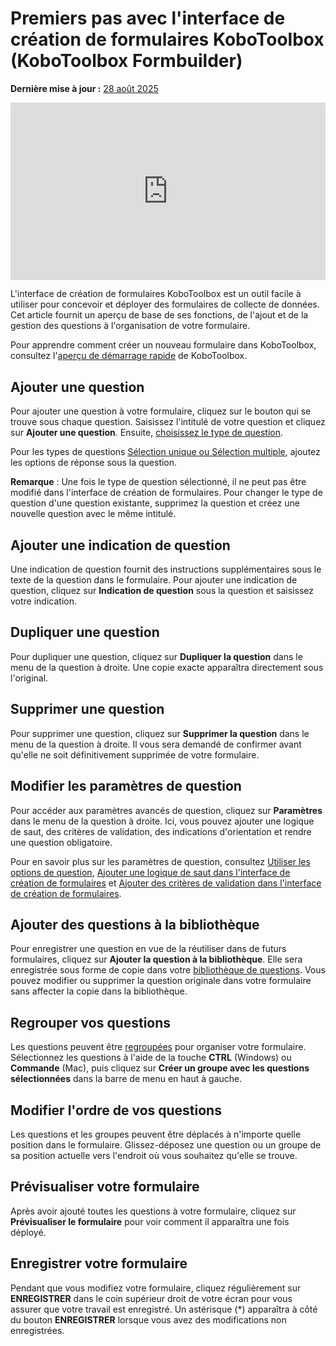 # Premiers pas avec l'interface de création de formulaires KoboToolbox (KoboToolbox Formbuilder)
**Dernière mise à jour :** <a href="https://github.com/kobotoolbox/docs/blob/3603101b7e96b31f44788dcc0f9e72115c9a1c4b/source/formbuilder.md" class="reference">28 août 2025</a>

<iframe src="https://www.youtube.com/embed/PFL1_rBB5Q8?si=RkwB2XGHppAK-RRF" style="width: 100%; aspect-ratio: 16 / 9; height: auto; border: 0;" title="YouTube video player" frameborder="0" allow="accelerometer; autoplay; clipboard-write; encrypted-media; gyroscope; picture-in-picture; web-share" allowfullscreen></iframe>

L'interface de création de formulaires KoboToolbox est un outil facile à utiliser pour concevoir et déployer des formulaires de collecte de données. Cet article fournit un aperçu de base de ses fonctions, de l'ajout et de la gestion des questions à l'organisation de votre formulaire.

<p class="note">
    Pour apprendre comment créer un nouveau formulaire dans KoboToolbox, consultez l'<a href="https://support.kobotoolbox.org/quick_start.html">aperçu de démarrage rapide</a> de KoboToolbox.
</p>

## Ajouter une question

Pour ajouter une question à votre formulaire, cliquez sur le bouton <i class="k-icon k-icon-plus"></i> qui se trouve sous chaque question. Saisissez l'intitulé de votre question et cliquez sur **Ajouter une question**. Ensuite,
[choisissez le type de question](question_types.md).

Pour les types de questions [Sélection unique ou Sélection multiple](https://support.kobotoolbox.org/select_one_and_select_many.html), ajoutez les options de réponse sous la question.

<p class="note">
<strong>Remarque</strong> : Une fois le type de question sélectionné, il ne peut pas être modifié dans l'interface de création de formulaires. Pour changer le type de question d'une question existante, supprimez la question et créez une nouvelle question avec le même intitulé.
</p>

## Ajouter une indication de question

Une indication de question fournit des instructions supplémentaires sous le texte de la question dans le formulaire. Pour ajouter une indication de question, cliquez sur **Indication de question** sous la question et saisissez votre indication.

## Dupliquer une question

Pour dupliquer une question, cliquez sur <i class="k-icon-duplicate"></i> **Dupliquer la question** dans le menu de la question à droite. Une copie exacte apparaîtra directement sous l'original.

## Supprimer une question

Pour supprimer une question, cliquez sur <i class="k-icon-trash"></i> **Supprimer la question** dans le menu de la question à droite. Il vous sera demandé de confirmer avant qu'elle ne soit définitivement supprimée de votre formulaire.

## Modifier les paramètres de question

Pour accéder aux paramètres avancés de question, cliquez sur <i class="k-icon-settings"></i> **Paramètres** dans le menu de la question à droite. Ici, vous pouvez ajouter une logique de saut, des critères de validation, des indications d'orientation et rendre une question obligatoire.

<p class="note">
Pour en savoir plus sur les paramètres de question, consultez <a href="https://support.kobotoolbox.org/question_options.html">Utiliser les options de question</a>, <a href="https://support.kobotoolbox.org/skip_logic.html">Ajouter une logique de saut dans l'interface de création de formulaires</a> et <a href="https://support.kobotoolbox.org/validation_criteria.html">Ajouter des critères de validation dans l'interface de création de formulaires</a>.
</p>

## Ajouter des questions à la bibliothèque

Pour enregistrer une question en vue de la réutiliser dans de futurs formulaires, cliquez sur <i class="k-icon-folder-plus"></i> **Ajouter la question à la bibliothèque**. Elle sera enregistrée sous forme de copie dans votre [bibliothèque de questions](https://support.kobotoolbox.org/question_library.html). Vous pouvez modifier ou supprimer la question originale dans votre formulaire sans affecter la copie dans la bibliothèque.

## Regrouper vos questions

Les questions peuvent être [regroupées](https://support.kobotoolbox.org/group_repeat.html) pour organiser votre formulaire. Sélectionnez les questions à l'aide de la touche **CTRL** (Windows) ou **Commande** (Mac), puis cliquez sur <i class="k-icon k-icon-group"></i> **Créer un groupe avec les questions sélectionnées** dans la barre de menu en haut à gauche.

## Modifier l'ordre de vos questions

Les questions et les groupes peuvent être déplacés à n'importe quelle position dans le formulaire. Glissez-déposez une question ou un groupe de sa position actuelle vers l'endroit où vous souhaitez qu'elle se trouve.

## Prévisualiser votre formulaire

Après avoir ajouté toutes les questions à votre formulaire, cliquez sur <i class="k-icon k-icon-view"></i> **Prévisualiser le formulaire** pour voir comment il apparaîtra une fois déployé.

## Enregistrer votre formulaire

Pendant que vous modifiez votre formulaire, cliquez régulièrement sur **ENREGISTRER** dans le coin supérieur droit de votre écran pour vous assurer que votre travail est enregistré. Un astérisque (*) apparaîtra à côté du bouton **ENREGISTRER** lorsque vous avez des modifications non enregistrées.